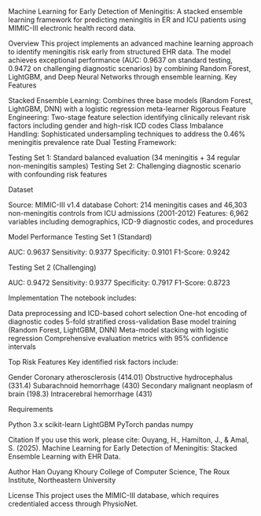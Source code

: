 Machine Learning for Early Detection of Meningitis:
A stacked ensemble learning framework for predicting meningitis in ER and ICU patients using MIMIC-III electronic health record data.

Overview
This project implements an advanced machine learning approach to identify meningitis risk early from structured EHR data. The model achieves exceptional performance (AUC: 0.9637 on standard testing, 0.9472 on challenging diagnostic scenarios) by combining Random Forest, LightGBM, and Deep Neural Networks through ensemble learning.
Key Features

Stacked Ensemble Learning: Combines three base models (Random Forest, LightGBM, DNN) with a logistic regression meta-learner
Rigorous Feature Engineering: Two-stage feature selection identifying clinically relevant risk factors including gender and high-risk ICD codes
Class Imbalance Handling: Sophisticated undersampling techniques to address the 0.46% meningitis prevalence rate
Dual Testing Framework:

Testing Set 1: Standard balanced evaluation (34 meningitis + 34 regular non-meningitis samples)
Testing Set 2: Challenging diagnostic scenario with confounding risk features



Dataset

Source: MIMIC-III v1.4 database
Cohort: 214 meningitis cases and 46,303 non-meningitis controls from ICU admissions (2001-2012)
Features: 6,962 variables including demographics, ICD-9 diagnostic codes, and procedures

Model Performance
Testing Set 1 (Standard)

AUC: 0.9637
Sensitivity: 0.9377
Specificity: 0.9101
F1-Score: 0.9242

Testing Set 2 (Challenging)

AUC: 0.9472
Sensitivity: 0.9377
Specificity: 0.7917
F1-Score: 0.8723

Implementation
The notebook includes:

Data preprocessing and ICD-based cohort selection
One-hot encoding of diagnostic codes
5-fold stratified cross-validation
Base model training (Random Forest, LightGBM, DNN)
Meta-model stacking with logistic regression
Comprehensive evaluation metrics with 95% confidence intervals

Top Risk Features
Key identified risk factors include:

Gender
Coronary atherosclerosis (414.01)
Obstructive hydrocephalus (331.4)
Subarachnoid hemorrhage (430)
Secondary malignant neoplasm of brain (198.3)
Intracerebral hemorrhage (431)

Requirements

Python 3.x
scikit-learn
LightGBM
PyTorch
pandas
numpy

Citation
If you use this work, please cite:
Ouyang, H., Hamilton, J., & Amal, S. (2025). Machine Learning for Early Detection of Meningitis: 
Stacked Ensemble Learning with EHR Data.

Author
Han Ouyang
Khoury College of Computer Science, The Roux Institute, Northeastern University

License
This project uses the MIMIC-III database, which requires credentialed access through PhysioNet.
